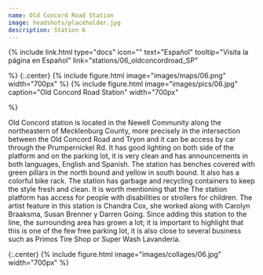 ```yaml
---
name: Old Concord Road Station
image: headshots/placeholder.jpg
description: Station 6
---
```


{%
  include link.html
  type="docs"
  icon=""
  text="Español"
  tooltip="Visita la página en Español"
  link="stations/06_oldconcordroad_SP"

%}
{:.center}
{%
  include figure.html
  image="images/maps/06.png"
  width="700px"
%}
{%
  include figure.html
  image="images/pics/06.jpg"
  caption="Old Concord Road Station"
  width="700px"

%}

Old Concord station is located in the Newell Community along the northeastern of Mecklenburg County, more precisely in the intersection between the Old Concord Road and Tryon and it can be access by car through the Prumpernickel Rd. It has good lighting on both side of the platform and on the parking lot, it is very clean and has announcements in both languages, English and Spanish. The station has benches covered with green pillars in the north bound and yellow in south bound. It also has a colorful bike rack. The station has garbage and recycling containers to keep the style fresh and clean. It is worth mentioning that the The station platform has access for people with disabilities or strollers for children. The artist feature in this station is Chandra Cox, she worked along with Carolyn Braaksma, Susan Brenner y Darren Going. Since adding this station to the line, the surrounding area has grown a lot; it is important to highlight that this is one of the few free parking lot, it is also close to several business such as Primos Tire Shop or Super Wash Lavandería. 

{:.center}
{%
include figure.html
image="images/collages/06.jpg"
width="700px"
%}